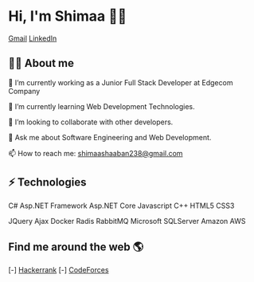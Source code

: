#  Hi, I'm Shimaa 👩‍💻
[Gmail](shimaashaaban238@gmail.com) [LinkedIn](www.linkedin.com/in/shimaa-shaaban-83a56718b)

## 👩‍💻 About me
🔭 I’m currently working as a Junior Full Stack Developer at Edgecom Company

 🌱 I’m currently learning Web Development Technologies.

👯 I’m looking to collaborate with other developers. 

💬 Ask me about Software Engineering and Web Development. 

📫 How to reach me: shimaashaaban238@gmail.com 

##  ⚡ Technologies

 C#  Asp.NET Framework Asp.NET Core Javascript C++ HTML5 CSS3
  
JQuery  Ajax Docker Radis RabbitMQ  Microsoft SQLServer Amazon AWS
 
## Find me around the web 🌎
[-] [Hackerrank](https://www.hackerrank.com/profile/shimaashaaban238) 
[-] [CodeForces](https://codeforces.com/profile/shimaa31)
